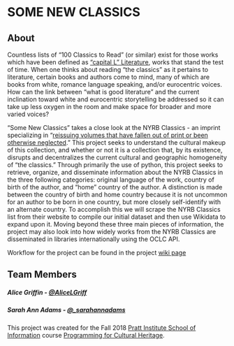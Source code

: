 # SOME NEW CLASSICS

## About

Countless lists of “100 Classics to Read” (or similar) exist for those works which have been defined as [“capital L” Literature](http://www.electricka.com/etaf/muses/literature/literature_popups/whats_literature.htm), works that stand the test of time. When one thinks about reading “the classics” as it pertains to literature, certain books and authors come to mind, many of which are books from white, romance language speaking, and/or eurocentric voices. How can the link between “what is good literature” and the current inclination toward white and eurocentric storytelling be addressed so it can take up less oxygen in the room and make space for broader and more varied voices?  

“Some New Classics” takes a close look at the NYRB Classics - an imprint specializing in “[reissuing volumes that have fallen out of print or been otherwise neglected](https://www.nytimes.com/2018/04/09/style/new-york-review-books-classics.html).” This project seeks to understand the cultural makeup of this collection, and whether or not it is a collection that, by its existence, disrupts and decentralizes the current cultural and geographic homogeneity of “the classics.” Through primarily the use of python, this project seeks to retrieve, organize, and disseminate information about the NYRB Classics in the three following categories: original language of the work, country of birth of the author, and “home” country of the author. A distinction is made between the country of birth and home country because it is not uncommon for an author to be born in one country, but more closely self-identify with an alternate country. To accomplish this we will scrape the NYRB Classics list from their website to compile our initial dataset and then use Wikidata to expand upon it. Moving beyond these three main pieces of information, the project may also look into how widely works from the NYRB Classics are disseminated in libraries internationally using the OCLC API.

Workflow for the project can be found in the project [wiki page](https://github.com/sarahannadams/some-new-classics/wiki)

## Team Members
##### Alice Griffin - [@AliceLGriff](https://twitter.com/AliceLGriff)
##### Sarah Ann Adams - [@_sarahannadams](https://twitter.com/_sarahannadams)

This project was created for the Fall 2018 [Pratt Institute School of Information](https://www.pratt.edu/academics/information/) course [Programming for Cultural Heritage](http://pfch.nyc/).
